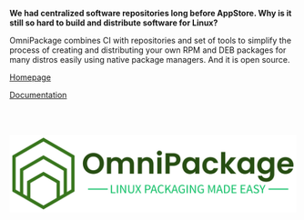  **We had centralized software repositories long before AppStore. Why is it still so hard to build and distribute software for Linux?**

 OmniPackage combines CI with repositories and set of tools to simplify the process of creating and distributing your own RPM and DEB packages for many distros easily using native package managers. And it is open source.
 
 [Homepage](https://docs.omnipackage.org)

 [Documentation](https://docs.omnipackage.org)
 
 <br/>
 <br/>

![Logo](/profile/main_logo.png)
